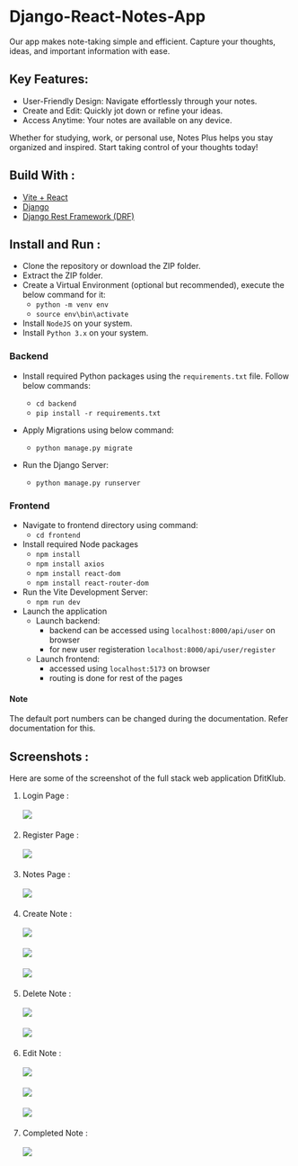 # Django-React-Notes-App

Our app makes note-taking simple and efficient. Capture your thoughts, ideas, and important information with ease.

## Key Features:

-   User-Friendly Design: Navigate effortlessly through your notes.
-   Create and Edit: Quickly jot down or refine your ideas.
-   Access Anytime: Your notes are available on any device.

Whether for studying, work, or personal use, Notes Plus helps you stay organized and inspired. Start taking control of your thoughts today!

## Build With :

<ul>
    <li><a href="https://vitejs.dev/" target="_blank">Vite + React</a></li>
    <li><a href="https://www.djangoproject.com/start/" target="_blank">Django</a></li>
    <li><a href="https://www.django-rest-framework.org/" target="_blank">Django Rest Framework (DRF)</a></li>
</ul>

## Install and Run :

-   Clone the repository or download the ZIP folder.
-   Extract the ZIP folder.
-   Create a Virtual Environment (optional but recommended), execute the below command for it:
    -   `python -m venv env`
    -   `source env\bin\activate`
-   Install `NodeJS` on your system.
-   Install `Python 3.x` on your system.

### Backend

-   Install required Python packages using the `requirements.txt` file. Follow below commands:

    -   `cd backend`
    -   `pip install -r requirements.txt`

-   Apply Migrations using below command:
    -   `python manage.py migrate`
-   Run the Django Server:
    -   `python manage.py runserver`

### Frontend

-   Navigate to frontend directory using command:
    -   `cd frontend`
-   Install required Node packages
    -   `npm install`
    -   `npm install axios`
    -   `npm install react-dom`
    -   `npm install react-router-dom`
-   Run the Vite Development Server:
    -   `npm run dev`
-   Launch the application
    -   Launch backend:
        -   backend can be accessed using `localhost:8000/api/user` on browser
        -   for new user registeration `localhost:8000/api/user/register`
    -   Launch frontend:
        -   accessed using `localhost:5173` on browser
        -   routing is done for rest of the pages

#### Note

The default port numbers can be changed during the documentation. Refer documentation for this.

## Screenshots :

Here are some of the screenshot of the full stack web application DfitKlub.

1. Login Page :<br><br>
   <img src="./Screenshots/login.png"><br><br>
2. Register Page :<br><br>
   <img src="./Screenshots/register.png"><br><br>
3. Notes Page :<br><br>
   <img src="./Screenshots/notes.png"><br><br>
4. Create Note :<br><br>
   <img src="./Screenshots/create-note.png"><br><br>
   <img src="./Screenshots/note-created.png"><br><br>
   <img src="./Screenshots/notes-after-create.png"><br><br>
5. Delete Note : <br><br>
   <img src="./Screenshots/delete-note.png"> <br><br>
   <img src="./Screenshots/notes-after-delete.png"> <br><br>
6. Edit Note : <br><br>
   <img src="./Screenshots/edit-note.png"> <br><br>
   <img src="./Screenshots/note-edited.png"> <br><br>
   <img src="./Screenshots/notes-after-edit.png"> <br><br>
7. Completed Note : <br><br> <img src="./Screenshots/note-completed.png"> <br><br>
